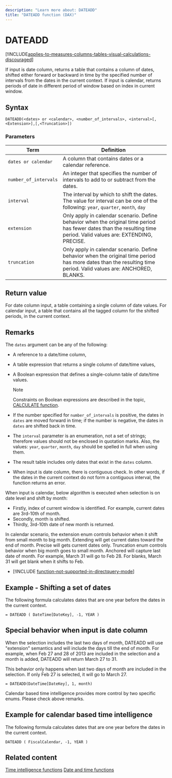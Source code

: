 ```yaml
---
description: "Learn more about: DATEADD"
title: "DATEADD function (DAX)"
---
```

# DATEADD

[!INCLUDE[applies-to-measures-columns-tables-visual-calculations-discouraged](includes/applies-to-measures-columns-tables-visual-calculations-discouraged.md)]

If input is date column, returns a table that contains a column of dates, shifted either forward or backward in time by the specified number of intervals from the dates in the current context.
If input is calendar, returns periods of date in different period of window based on index in current window.

## Syntax

```
DATEADD(<dates> or <calendar>, <number_of_intervals>, <interval>[,<Extension>],[,<Truncation>])
```

### Parameters

|Term|Definition|
|--------|--------------|
|`dates or calendar`|A column that contains dates or a calendar reference.|
|`number_of_intervals`|An integer that specifies the number of intervals to add to or subtract from the dates.|
|`interval`|The interval by which to shift the dates. The value for interval can be one of the following: `year`, `quarter`, `month`, `day`|
|`extension`|Only apply in calendar scenario. Define behavior when the original time period has fewer dates than the resulting time period. Valid values are: EXTENDING, PRECISE.|
|`truncation`|Only apply in calendar scenario. Define behavior when the original time period has more dates than the resulting time period. Valid values are: ANCHORED, BLANKS.|

## Return value

For date column input, a table containing a single column of date values.
For calendar input, a table that contains all the tagged column for the shifted periods, in the current context.

## Remarks

The `dates` argument can be any of the following:

- A reference to a date/time column,

- A table expression that returns a single column of date/time values,

- A Boolean expression that defines a single-column table of date/time values.

    > [!NOTE]
    > Constraints on Boolean expressions are described in the topic, [CALCULATE function](calculate-function-dax.md).

- If the number specified for `number_of_intervals` is positive, the dates in `dates` are moved forward in time; if the number is negative, the dates in `dates` are shifted back in time.

- The `interval` parameter is an enumeration, not a set of strings; therefore values should not be enclosed in quotation marks. Also, the values: `year`, `quarter`, `month`, `day` should be spelled in full when using them.

- The result table includes only dates that exist in the `dates` column.

- When input is date column, there is contiguous check. In other words, if the dates in the current context do not form a contiguous interval, the function returns an error.

When input is calendar, below algorithm is executed when selection is on date level and shift by month:
- Firstly, index of current window is identified. For example, current dates are 3rd-10th of month.
- Secondly, month is shifted.
- Thirdly, 3rd-10th date of new month is returned.

In calendar scenario, the extension enum controls behavior when it shift from small month to big month. Extending will get current dates toward the end of month. Precise will gets current dates only. Truncation enum controls behavior when big month goes to small month. Anchored will capture last date of month. For example, March 31 will go to Feb 28. For blanks, March 31 will get blank when it shifts to Feb.

- [!INCLUDE [function-not-supported-in-directquery-mode](includes/function-not-supported-in-directquery-mode.md)]

## Example - Shifting a set of dates

The following formula calculates dates that are one year before the dates in the current context.

```dax
= DATEADD ( DateTime[DateKey], -1, YEAR )
```

## Special behavior when input is date column

When the selection includes the last two days of month, DATEADD will use "extension" semantics and will include the days till the end of month. For example, when Feb 27 and 28 of 2013 are included in the selection and a month is added, DATEADD will return March 27 to 31.

This behavior only happens when last two days of month are included in the selection. If only Feb 27 is selected, it will go to March 27.

```dax
= DATEADD(DateTime[DateKey], 1, month)
```

Calendar based time intelligence provides more control by two specific enums. Please check above remarks.

## Example for calendar based time intelligence
The following formula calculates dates that are one year before the dates in the current context.

```dax
DATEADD ( FiscalCalendar, -1, YEAR )
```

## Related content

[Time intelligence functions](time-intelligence-functions-dax.md)
[Date and time functions](date-and-time-functions-dax.md)
